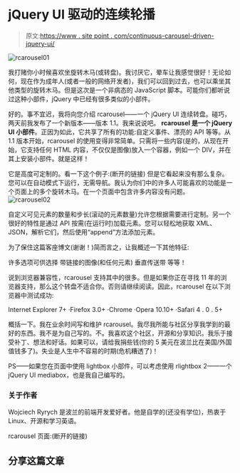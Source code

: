 # jQuery UI 驱动的连续轮播

> 原文:[https://www . site point . com/continuous-carousel-driven-jquery-ui/](https://www.sitepoint.com/continuous-carousel-driven-jquery-ui/)

![rcarousel01](../Images/97b348f0a9f92d626b689d6d98ada0af.png "rcarousel01")

我打赌你小时候喜欢坐旋转木马(或转盘)。我讨厌它，晕车让我感觉很好！无论如何，现在作为成年人(或者一般的网络开发者)，我们可以回到过去，也可以乘坐其他类型的旋转木马。但是这次是一个非病态的 JavaScript 脚本。可能你们都听说过这种小部件，jQuery 中已经有很多类似的小部件。

好的。事不宜迟，我将向您介绍 rcarousel——一个 jQuery UI 连续转盘。碰巧，两天前我发布了一个新版本——版本 1.1。我来说说吧。 **rcarousel 是一个 jQuery UI 小部件**。正因为如此，它共享了所有的功能:自定义事件、漂亮的 API 等等。从 1.1 版本开始，rcarousel 的使用变得非常简单。只需将一些内容(是的，从现在开始，它支持任何 HTML 内容，不仅仅是图像)放入一个容器，例如一个 DIV，并在其上安装小部件。就是这样！

它是高度可定制的。看一下这个例子:(断开的链接)
但是它看起来没有那么复杂。您可以在自动模式下运行，无需导航。我认为你们中的许多人可能喜欢的功能是一个页面上的多个旋转木马。在一个页面中包含许多内容没有问题。
![rcarousel02](../Images/201990791b42bffe2a65fe2d82bdaa70.png "rcarousel02")

自定义可见元素的数量和步长(滚动的元素数量)允许您根据需要进行定制。另一个很好的特性是通过 API 按需(在运行时)加载元素。您可以轻松地获取 XML、JSON，解析它们，然后使用“append”方法添加元素。

为了保住这篇客座博文(谢谢！)简而言之，让我概述一下其他特征:

许多选项可供选择
带链接的图像(和任何元素)
垂直传送带
等等！

说到浏览器兼容性，rcarousel 支持其中的很多。但是如果你正在寻找 11 年的浏览器支持，那么这个转盘不适合你。否则请继续阅读。因此，rcarousel 在以下浏览器中测试成功:

Internet Explorer 7+
·Firefox 3.0+
·Chrome
·Opera 10.10+
·Safari 4 . 0 . 5+

概括一下。我在业余时间写和维护 rcarousel。我尽我所能与社区分享我学到的最好的东西。我不是为自己写的。不。我喜欢这个社区，开源和分享知识。我乐于接受补丁、想法和好话。如果可以，请给我捐些钱(你的 5 美元在波兰比在美国/外国值钱多了)。失业是人生中不容易的时期(危机糟透了)！

PS——如果您在页面中使用 lightbox 小部件，可以考虑使用 rlightbox 2——一个 jQuery UI mediabox，也是我自己编写的。

### 关于作者

Wojciech Ryrych 是波兰的前端开发爱好者。他是自学的(还没有学位)，热衷于 Linux、开源和学习英语。

rcarousel 页面:(断开的链接)

## 分享这篇文章